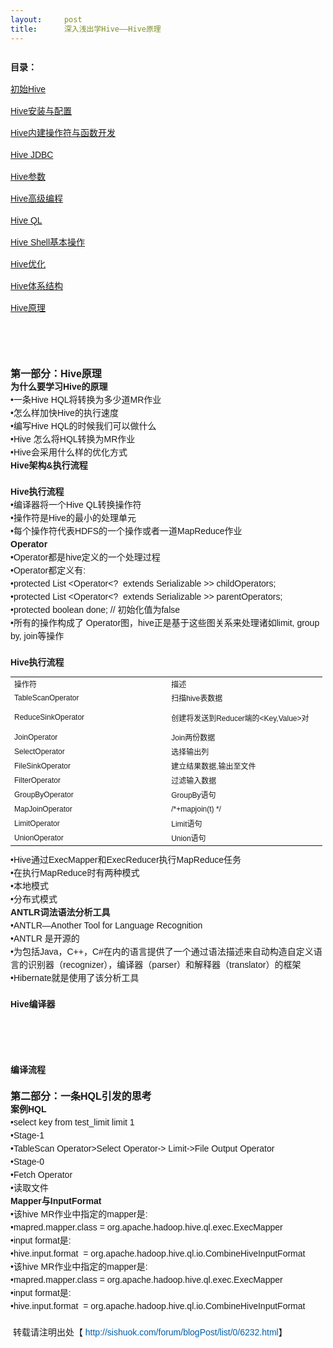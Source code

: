 ```yaml
---
layout:     post
title:      深入浅出学Hive——Hive原理
---
```

<div id="article_content" class="article_content clearfix csdn-tracking-statistics" data-pid="blog" data-mod="popu_307" data-dsm="post">
								            <link rel="stylesheet" href="https://csdnimg.cn/release/phoenix/template/css/ck_htmledit_views-f76675cdea.css">
						<div class="htmledit_views" id="content_views">
                
<div class="O" style="border-width:0px;overflow:hidden;font-family:verdana, arial, helvetica, sans-serif;line-height:21px;">
<div style="border-width:0px;overflow:hidden;">
<p style="font-size:14px;line-height:1.5em;">
<span class="bold" style="font-weight:bold;line-height:1.5em;"></span></p>
<p style="font-size:14px;font-family:verdana, arial, helvetica, sans-serif;line-height:21px;">
<span class="bold" style="font-weight:bold;line-height:1.5em;">目录：</span></p>
<p style="font-size:14px;font-family:verdana, arial, helvetica, sans-serif;line-height:21px;">
<span style="color:rgb(0,94,167);"><span style="line-height:1.5em;"><a href="http://blog.csdn.net/guohecang/article/details/51576755" rel="nofollow">初始Hive</a></span></span></p>
<p style="font-size:14px;font-family:verdana, arial, helvetica, sans-serif;line-height:21px;">
<span style="color:rgb(0,94,167);"><span style="line-height:1.5em;"><a href="http://blog.csdn.net/guohecang/article/details/51576829" rel="nofollow">Hive安装与配置</a></span></span></p>
<p style="font-size:14px;font-family:verdana, arial, helvetica, sans-serif;line-height:21px;">
<span style="color:rgb(0,94,167);"><span style="line-height:1.5em;"><a href="http://blog.csdn.net/guohecang/article/details/51576891" rel="nofollow">Hive内建操作符与函数开发</a></span></span></p>
<p style="font-size:14px;font-family:verdana, arial, helvetica, sans-serif;line-height:21px;">
<span style="color:rgb(0,94,167);"><span style="line-height:1.5em;"><a href="http://blog.csdn.net/guohecang/article/details/51576917" rel="nofollow">Hive JDBC</a></span></span></p>
<p style="font-size:14px;font-family:verdana, arial, helvetica, sans-serif;line-height:21px;">
<a href="http://blog.csdn.net/guohecang/article/details/51576933" rel="nofollow">Hive参数</a><br></p>
<p style="font-size:14px;font-family:verdana, arial, helvetica, sans-serif;line-height:21px;">
<span style="color:rgb(0,94,167);"><span style="line-height:1.5em;"><a href="http://blog.csdn.net/guohecang/article/details/51576957" rel="nofollow">Hive高级编程</a></span></span></p>
<p style="font-size:14px;font-family:verdana, arial, helvetica, sans-serif;line-height:21px;">
<span style="color:rgb(0,94,167);"><span style="line-height:1.5em;"><a href="http://blog.csdn.net/guohecang/article/details/51576975" rel="nofollow">Hive QL</a></span></span></p>
<p style="font-size:14px;font-family:verdana, arial, helvetica, sans-serif;line-height:21px;">
<span style="color:rgb(0,94,167);"><span style="line-height:1.5em;"><a href="http://blog.csdn.net/guohecang/article/details/51576993" rel="nofollow">Hive Shell基本操作</a></span></span></p>
<p style="font-size:14px;font-family:verdana, arial, helvetica, sans-serif;line-height:21px;">
<a href="http://blog.csdn.net/guohecang/article/details/51577027" rel="nofollow">Hive优化</a><a href="http://blog.csdn.net/guohecang/article/details/51577027" rel="nofollow"><span style="color:rgb(0,94,167);"><span style="line-height:1.5em;"></span></span></a></p>
<p style="font-size:14px;font-family:verdana, arial, helvetica, sans-serif;line-height:21px;">
<span style="color:rgb(0,94,167);"><span style="line-height:1.5em;"><a href="http://blog.csdn.net/guohecang/article/details/51577040" rel="nofollow">Hive体系结构</a></span></span></p>
<p style="font-size:14px;font-family:verdana, arial, helvetica, sans-serif;line-height:21px;">
<span style="color:rgb(0,94,167);"><span style="line-height:1.5em;"><a href="http://blog.csdn.net/guohecang/article/details/51577052" rel="nofollow">Hive原理</a></span></span></p>
<p style="font-size:14px;line-height:1.5em;">
<a href="http://sishuok.com/forum/blogPost/list/0/6232.html" rel="nofollow" style="color:rgb(0,94,167);text-decoration:none;line-height:1.5em;"></a></p>
<p style="font-size:14px;line-height:1.5em;">
<br></p>
<p style="font-size:14px;line-height:1.5em;">
<br></p>
<span class="bold" style="font-size:16px;font-weight:bold;">第一部分：Hive原理</span></div>
<div style="border-width:0px;overflow:hidden;">
<div class="O" style="border-width:0px;overflow:hidden;">
<span class="bold" style="font-weight:bold;">为什么要学习<span lang="en-us" xml:lang="en-us">Hive</span>的原理</span></div>
<div class="O" style="border-width:0px;overflow:hidden;">
<div style="border-width:0px;overflow:hidden;">•一条Hive HQL将转换为多少道MR作业</div>
<div style="border-width:0px;overflow:hidden;">•怎么样加快Hive的执行速度</div>
<div style="border-width:0px;overflow:hidden;">•编写Hive HQL的时候我们可以做什么</div>
<div style="border-width:0px;overflow:hidden;">•Hive 怎么将HQL转换为MR作业</div>
<div style="border-width:0px;overflow:hidden;">•Hive会采用什么样的优化方式</div>
<div style="border-width:0px;overflow:hidden;">
<div class="O" style="border-width:0px;overflow:hidden;">
<span class="bold" style="font-weight:bold;"><span lang="en-us" xml:lang="en-us">Hive</span>架构<span lang="en-us" xml:lang="en-us">&amp;</span>执行流程</span></div>
<img src="http://sishuok.com/forum/upload/2012/10/23/6c2201a92e7af60fc884cfc537e5b1a6__1.JPG" alt="" style="border-width:0px;border-style:none;"></div>
<div style="border-width:0px;overflow:hidden;"> 
<div class="O" style="border-width:0px;overflow:hidden;">
<span class="bold" style="font-weight:bold;"><span lang="en-us" xml:lang="en-us">Hive</span>执行流程</span></div>
</div>
<div style="border-width:0px;overflow:hidden;">
<div class="O" style="border-width:0px;overflow:hidden;">
<div style="border-width:0px;overflow:hidden;">•编译器将一个Hive QL转换操作符</div>
<div style="border-width:0px;overflow:hidden;">•操作符是Hive的最小的处理单元</div>
<div style="border-width:0px;overflow:hidden;">•每个操作符代表HDFS的一个操作或者一道MapReduce作业</div>
<div style="border-width:0px;overflow:hidden;"><span class="bold" style="font-weight:bold;">Operator</span></div>
</div>
<div style="border-width:0px;overflow:hidden;">
<div class="O" style="border-width:0px;overflow:hidden;">
•Operator都是hive定义的一个处理过程</div>
<div class="O" style="border-width:0px;overflow:hidden;">
•Operator都定义有:</div>
<div class="O1" style="border-width:0px;overflow:hidden;">
•protected List <span>&lt;Operator&lt;?  extends</span> Serializable <span>&gt;&gt;</span> childOperators; </div>
<div class="O1" style="border-width:0px;overflow:hidden;">
•protected List <span>&lt;Operator&lt;?  extends</span> Serializable <span>&gt;&gt;</span> parentOperators; </div>
<div class="O1" style="border-width:0px;overflow:hidden;">
•protected boolean done; // 初始化值为false</div>
<div class="O" style="border-width:0px;overflow:hidden;">
•所有的操作构成了 Operator图，hive正是基于这些图关系来处理诸如limit, group by, join等操作</div>
<div class="O" style="border-width:0px;overflow:hidden;">
<img src="http://sishuok.com/forum/upload/2012/10/23/28782d300a2b4aa93dfb6573b0ba90fb__3.JPG" alt="" style="border-width:0px;border-style:none;"></div>
<div class="O" style="border-width:0px;overflow:hidden;">
 
<div class="O" style="border-width:0px;overflow:hidden;">
<span class="bold" style="font-weight:bold;"><span lang="en-us" xml:lang="en-us">Hive</span>执行流程</span></div>
<div class="O" style="border-width:0px;overflow:hidden;">
<table dir="ltr" cellspacing="0" cellpadding="0" style="font-size:12px;border:none;width:499px;"><tbody><tr><td width="250" height="23" style="font-family:verdana, arial, helvetica, sans-serif;">
<div style="border-width:0px;overflow:hidden;">操作符</div>
</td>
<td width="250" height="23" style="font-family:verdana, arial, helvetica, sans-serif;">
<div style="border-width:0px;overflow:hidden;">描述</div>
</td>
</tr><tr><td width="250" height="23" style="font-family:verdana, arial, helvetica, sans-serif;">
<div style="border-width:0px;overflow:hidden;">TableScanOperator</div>
</td>
<td width="250" height="23" style="font-family:verdana, arial, helvetica, sans-serif;">
<div style="border-width:0px;overflow:hidden;">扫描hive表数据</div>
</td>
</tr><tr><td width="250" height="40" style="font-family:verdana, arial, helvetica, sans-serif;">
<div style="border-width:0px;overflow:hidden;">ReduceSinkOperator</div>
</td>
<td width="250" height="40" style="font-family:verdana, arial, helvetica, sans-serif;">
<div style="border-width:0px;overflow:hidden;">创建将发送到Reducer端的&lt;Key,Value&gt;对</div>
</td>
</tr><tr><td width="250" height="23" style="font-family:verdana, arial, helvetica, sans-serif;">
<div style="border-width:0px;overflow:hidden;">JoinOperator</div>
</td>
<td width="250" height="23" style="font-family:verdana, arial, helvetica, sans-serif;">
<div style="border-width:0px;overflow:hidden;">Join两份数据</div>
</td>
</tr><tr><td width="250" height="23" style="font-family:verdana, arial, helvetica, sans-serif;">
<div style="border-width:0px;overflow:hidden;">SelectOperator</div>
</td>
<td width="250" height="23" style="font-family:verdana, arial, helvetica, sans-serif;">
<div style="border-width:0px;overflow:hidden;">选择输出列</div>
</td>
</tr><tr><td width="250" height="23" style="font-family:verdana, arial, helvetica, sans-serif;">
<div style="border-width:0px;overflow:hidden;">FileSinkOperator</div>
</td>
<td width="250" height="23" style="font-family:verdana, arial, helvetica, sans-serif;">
<div style="border-width:0px;overflow:hidden;">建立结果数据,输出至文件</div>
</td>
</tr><tr><td width="250" height="23" style="font-family:verdana, arial, helvetica, sans-serif;">
<div style="border-width:0px;overflow:hidden;">FilterOperator</div>
</td>
<td width="250" height="23" style="font-family:verdana, arial, helvetica, sans-serif;">
<div style="border-width:0px;overflow:hidden;">过滤输入数据</div>
</td>
</tr><tr><td width="250" height="23" style="font-family:verdana, arial, helvetica, sans-serif;">
<div style="border-width:0px;overflow:hidden;">GroupByOperator</div>
</td>
<td width="250" height="23" style="font-family:verdana, arial, helvetica, sans-serif;">
<div style="border-width:0px;overflow:hidden;">GroupBy语句</div>
</td>
</tr><tr><td width="250" height="23" style="font-family:verdana, arial, helvetica, sans-serif;">
<div style="border-width:0px;overflow:hidden;">MapJoinOperator</div>
</td>
<td width="250" height="23" style="font-family:verdana, arial, helvetica, sans-serif;">
<div style="border-width:0px;overflow:hidden;">/*+mapjoin(t) */</div>
</td>
</tr><tr><td width="250" height="23" style="font-family:verdana, arial, helvetica, sans-serif;">
<div style="border-width:0px;overflow:hidden;">LimitOperator</div>
</td>
<td width="250" height="23" style="font-family:verdana, arial, helvetica, sans-serif;">
<div style="border-width:0px;overflow:hidden;">Limit语句</div>
</td>
</tr><tr><td width="250" height="23" style="font-family:verdana, arial, helvetica, sans-serif;">
<div style="border-width:0px;overflow:hidden;">UnionOperator</div>
</td>
<td width="250" height="23" style="font-family:verdana, arial, helvetica, sans-serif;">
<div style="border-width:0px;overflow:hidden;">Union语句</div>
</td>
</tr></tbody></table></div>
</div>
</div>
<div style="border-width:0px;overflow:hidden;">
<div class="O" style="border-width:0px;overflow:hidden;">
•Hive通过ExecMapper和ExecReducer执行MapReduce任务</div>
<div class="O" style="border-width:0px;overflow:hidden;">
•在执行MapReduce时有两种模式</div>
<div class="O1" style="border-width:0px;overflow:hidden;">
•本地模式</div>
<div class="O1" style="border-width:0px;overflow:hidden;">
•分布式模式</div>
<div class="O" style="border-width:0px;overflow:hidden;">
<div class="O" style="border-width:0px;overflow:hidden;">
<span class="bold" style="font-weight:bold;"><span lang="en-us" xml:lang="en-us">ANTLR</span>词法语法分析工具</span></div>
<div class="O" style="border-width:0px;overflow:hidden;">
<div style="border-width:0px;overflow:hidden;">•ANTLR—Another Tool for Language Recognition</div>
<div style="border-width:0px;overflow:hidden;">•ANTLR 是开源的</div>
<div style="border-width:0px;overflow:hidden;">•为包括Java，C++，C#在内的语言提供了一个通过语法描述来自动构造自定义语言的识别器（recognizer），编译器（parser）和解释器（translator）的框架</div>
<div style="border-width:0px;overflow:hidden;">•Hibernate就是使用了该分析工具</div>
<div style="border-width:0px;overflow:hidden;"> </div>
</div>
<div class="O" style="border-width:0px;overflow:hidden;">
<span class="bold" style="font-weight:bold;"><span lang="en-us" xml:lang="en-us">Hive</span>编译器</span></div>
 <img src="http://sishuok.com/forum/upload/2012/10/23/53050ac67d8e2661a8bfe7a903d1a2ca__4.JPG" alt="" style="border-width:0px;border-style:none;"></div>
<div class="O" style="border-width:0px;overflow:hidden;">
 <img src="http://sishuok.com/forum/upload/2012/10/23/c7c53345c7114fbe5b0d2382556a4f37__5.JPG" alt="" style="border-width:0px;border-style:none;"></div>
</div>
 </div>
<div style="border-width:0px;overflow:hidden;"> 
<div class="O" style="border-width:0px;overflow:hidden;">
<span class="bold" style="font-weight:bold;">编译流程</span></div>
</div>
</div>
</div>
<div style="border-width:0px;overflow:hidden;"> <img src="http://sishuok.com/forum/upload/2012/10/23/4addc6b930b9971f8d055c2a57703c2a__6.JPG" alt="" style="border-width:0px;border-style:none;"></div>
</div>
<div style="border-width:0px;overflow:hidden;font-family:verdana, arial, helvetica, sans-serif;line-height:21px;">
<img src="http://sishuok.com/forum/upload/2012/10/23/6bd81700b66b9ec610bf8b23d97f0234__7.JPG" alt="" style="border-width:0px;border-style:none;"></div>
<div style="border-width:0px;overflow:hidden;font-family:verdana, arial, helvetica, sans-serif;line-height:21px;">
<span class="bold" style="font-size:16px;font-weight:bold;">第二部分：一条HQL引发的思考</span></div>
<div style="border-width:0px;overflow:hidden;font-family:verdana, arial, helvetica, sans-serif;line-height:21px;">
<div class="O" style="border-width:0px;overflow:hidden;">
<span class="bold" style="font-weight:bold;">案例<span lang="en-us" xml:lang="en-us">HQL</span></span></div>
</div>
<div style="border-width:0px;overflow:hidden;font-family:verdana, arial, helvetica, sans-serif;line-height:21px;">
<div class="O" style="border-width:0px;overflow:hidden;">
<div style="border-width:0px;overflow:hidden;">
<div class="O" style="border-width:0px;overflow:hidden;">
•select key from test_limit <span>limit</span> 1</div>
<div class="O" style="border-width:0px;overflow:hidden;">
•Stage-1</div>
<div class="O1" style="border-width:0px;overflow:hidden;">
•TableScan Operator&gt;Select Operator-&gt; Limit-&gt;File Output Operator</div>
<div class="O" style="border-width:0px;overflow:hidden;">
•Stage-0</div>
<div class="O1" style="border-width:0px;overflow:hidden;">
•Fetch Operator</div>
<div class="O1" style="border-width:0px;overflow:hidden;">
•读取文件</div>
<div class="O" style="border-width:0px;overflow:hidden;">
<div class="O" style="border-width:0px;overflow:hidden;">
<span class="bold" style="font-weight:bold;"><span lang="en-us" xml:lang="en-us">Mapper</span>与<span lang="en-us" xml:lang="en-us">InputFormat</span></span></div>
<div style="border-width:0px;overflow:hidden;">
<div class="O" style="border-width:0px;overflow:hidden;">
•该hive MR作业中指定的mapper是:</div>
<div class="O1" style="border-width:0px;overflow:hidden;">
•mapred.mapper.class = org.apache.hadoop.hive.ql.exec.ExecMapper</div>
<div class="O" style="border-width:0px;overflow:hidden;">
•input format是:</div>
<div class="O1" style="border-width:0px;overflow:hidden;">
•hive.input.format  = org.apache.hadoop.hive.ql.io.CombineHiveInputFormat </div>
<div class="O" style="border-width:0px;overflow:hidden;">
<div style="border-width:0px;overflow:hidden;">
<div class="O" style="border-width:0px;overflow:hidden;">
•该hive MR作业中指定的mapper是:</div>
<div class="O1" style="border-width:0px;overflow:hidden;">
•mapred.mapper.class = org.apache.hadoop.hive.ql.exec.ExecMapper</div>
<div class="O" style="border-width:0px;overflow:hidden;">
•input format是:</div>
<div class="O1" style="border-width:0px;overflow:hidden;">
•hive.input.format  = org.apache.hadoop.hive.ql.io.CombineHiveInputFormat </div>
<div class="O" style="border-width:0px;overflow:hidden;">
 </div>
</div>
 转载请注明出处【 <a href="http://sishuok.com/forum/blogPost/list/0/6232.html" rel="nofollow" style="color:rgb(0,94,167);text-decoration:none;">http://sishuok.com/forum/blogPost/list/0/6232.html</a>】</div>
</div>
</div>
</div>
</div>
</div>
            </div>
                </div>